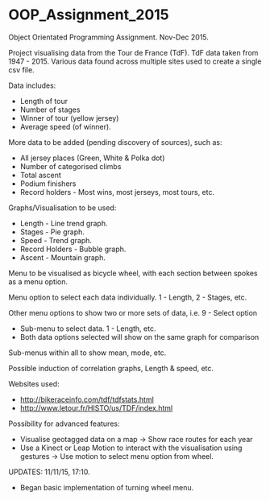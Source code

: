 # OOP_Assignment_2015
Object Orientated Programming Assignment. Nov-Dec 2015.

Project visualising data from the Tour de France (TdF).
TdF data taken from 1947 - 2015. Various data found across multiple sites used to create a single csv file.

Data includes:
- Length of tour
- Number of stages
- Winner of tour (yellow jersey)
- Average speed (of winner).

More data to be added (pending discovery of sources), such as:
- All jersey places (Green, White & Polka dot)
- Number of categorised climbs
- Total ascent
- Podium finishers
- Record holders - Most wins, most jerseys, most tours, etc.

Graphs/Visualisation to be used:
- Length - Line trend graph.
- Stages - Pie graph.
- Speed - Trend graph.
- Record Holders - Bubble graph.
- Ascent - Mountain graph.

Menu to be visualised as bicycle wheel, with each section between spokes as a menu option.

Menu option to select each data individually. 1 - Length, 2 - Stages, etc.

Other menu options to show two or more sets of data, i.e. 9 - Select option

- Sub-menu to select data. 1 - Length, etc.
- Both data options selected will show on the same graph for comparison

Sub-menus within all to show mean, mode, etc.

Possible induction of correlation graphs, Length & speed, etc.

Websites used:
- http://bikeraceinfo.com/tdf/tdfstats.html
- http://www.letour.fr/HISTO/us/TDF/index.html

Possibility for advanced features:
- Visualise geotagged data on a map -> Show race routes for each year
- Use a Kinect or Leap Motion to interact with the visualisation using gestures -> Use motion to select menu option from wheel.



UPDATES:
11/11/15, 17:10.
- Began basic implementation of turning wheel menu.
